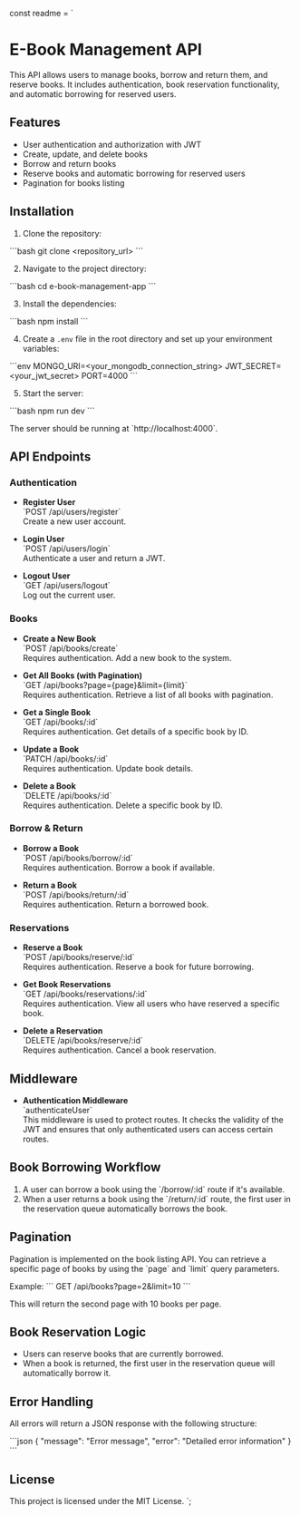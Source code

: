 const readme = `
# E-Book Management API

This API allows users to manage books, borrow and return them, and reserve books. It includes authentication, book reservation functionality, and automatic borrowing for reserved users.

## Features

- User authentication and authorization with JWT
- Create, update, and delete books
- Borrow and return books
- Reserve books and automatic borrowing for reserved users
- Pagination for books listing

## Installation

1. Clone the repository:

\`\`\`bash
git clone <repository_url>
\`\`\`

2. Navigate to the project directory:

\`\`\`bash
cd e-book-management-app
\`\`\`

3. Install the dependencies:

\`\`\`bash
npm install
\`\`\`

4. Create a `.env` file in the root directory and set up your environment variables:

\`\`\`env
MONGO_URI=<your_mongodb_connection_string>
JWT_SECRET=<your_jwt_secret>
PORT=4000
\`\`\`

5. Start the server:

\`\`\`bash
npm run dev
\`\`\`

The server should be running at \`http://localhost:4000\`.

## API Endpoints

### Authentication

- **Register User**  
  \`POST /api/users/register\`  
  Create a new user account.

- **Login User**  
  \`POST /api/users/login\`  
  Authenticate a user and return a JWT.

- **Logout User**  
  \`GET /api/users/logout\`  
  Log out the current user.

### Books

- **Create a New Book**  
  \`POST /api/books/create\`  
  Requires authentication. Add a new book to the system.

- **Get All Books (with Pagination)**  
  \`GET /api/books?page={page}&limit={limit}\`  
  Requires authentication. Retrieve a list of all books with pagination.

- **Get a Single Book**  
  \`GET /api/books/:id\`  
  Requires authentication. Get details of a specific book by ID.

- **Update a Book**  
  \`PATCH /api/books/:id\`  
  Requires authentication. Update book details.

- **Delete a Book**  
  \`DELETE /api/books/:id\`  
  Requires authentication. Delete a specific book by ID.

### Borrow & Return

- **Borrow a Book**  
  \`POST /api/books/borrow/:id\`  
  Requires authentication. Borrow a book if available.

- **Return a Book**  
  \`POST /api/books/return/:id\`  
  Requires authentication. Return a borrowed book.

### Reservations

- **Reserve a Book**  
  \`POST /api/books/reserve/:id\`  
  Requires authentication. Reserve a book for future borrowing.

- **Get Book Reservations**  
  \`GET /api/books/reservations/:id\`  
  Requires authentication. View all users who have reserved a specific book.

- **Delete a Reservation**  
  \`DELETE /api/books/reserve/:id\`  
  Requires authentication. Cancel a book reservation.

## Middleware

- **Authentication Middleware**  
  \`authenticateUser\`  
  This middleware is used to protect routes. It checks the validity of the JWT and ensures that only authenticated users can access certain routes.

## Book Borrowing Workflow

1. A user can borrow a book using the \`/borrow/:id\` route if it's available.
2. When a user returns a book using the \`/return/:id\` route, the first user in the reservation queue automatically borrows the book.

## Pagination

Pagination is implemented on the book listing API. You can retrieve a specific page of books by using the \`page\` and \`limit\` query parameters.

Example:
\`\`\`
GET /api/books?page=2&limit=10
\`\`\`

This will return the second page with 10 books per page.

## Book Reservation Logic

- Users can reserve books that are currently borrowed.
- When a book is returned, the first user in the reservation queue will automatically borrow it.

## Error Handling

All errors will return a JSON response with the following structure:

\`\`\`json
{
  "message": "Error message",
  "error": "Detailed error information"
}
\`\`\`

## License

This project is licensed under the MIT License.
`;
